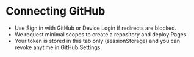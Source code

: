 # Connecting GitHub

- Use Sign in with GitHub or Device Login if redirects are blocked.
- We request minimal scopes to create a repository and deploy Pages.
- Your token is stored in this tab only (sessionStorage) and you can revoke anytime in GitHub Settings.
